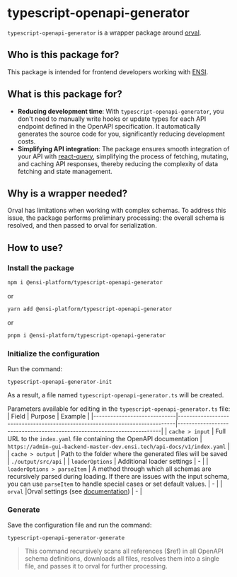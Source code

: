 # typescript-openapi-generator

`typescript-openapi-generator` is a wrapper package around [orval](https://orval.dev/).

## Who is this package for?

This package is intended for frontend developers working with [ENSI](https://ensi.tech).

## What is this package for?

-   **Reducing development time**: With `typescript-openapi-generator`, you don't need to manually write hooks or update types for each API endpoint defined in the OpenAPI specification. It automatically generates the source code for you, significantly reducing development costs.
-   **Simplifying API integration**: The package ensures smooth integration of your API with [react-query](https://tanstack.com/query), simplifying the process of fetching, mutating, and caching API responses, thereby reducing the complexity of data fetching and state management.

## Why is a wrapper needed?

Orval has limitations when working with complex schemas. To address this issue, the package performs preliminary processing: the overall schema is resolved, and then passed to orval for serialization.

## How to use?

### Install the package

```bash
npm i @ensi-platform/typescript-openapi-generator
```

or

```bash
yarn add @ensi-platform/typescript-openapi-generator
```

or

```bash
pnpm i @ensi-platform/typescript-openapi-generator
```

### Initialize the configuration

Run the command:

```
typescript-openapi-generator-init
```

As a result, a file named `typescript-openapi-generator.ts` will be created.

Parameters available for editing in the `typescript-openapi-generator.ts` file:
| Field | Purpose | Example |
|-----------------------------|-----------------------------------------------------------------------------|------------------------------------------------------------------------|
| `cache > input` | Full URL to the `index.yaml` file containing the OpenAPI documentation | `https://admin-gui-backend-master-dev.ensi.tech/api-docs/v1/index.yaml` |
| `cache > output` | Path to the folder where the generated files will be saved | `./output/src/api` |
| `loaderOptions` | Additional loader settings | - |
| `loaderOptions > parseItem` | A method through which all schemas are recursively parsed during loading. If there are issues with the input schema, you can use `parseItem` to handle special cases or set default values. | - |
| `orval` |Orval settings (see [documentation](https://orval.dev/overview)) | - |

### Generate

Save the configuration file and run the command:

```
typescript-openapi-generator-generate
```

> This command recursively scans all references ($ref) in all OpenAPI schema definitions, downloads all files, resolves them into a single file, and passes it to orval for further processing.
